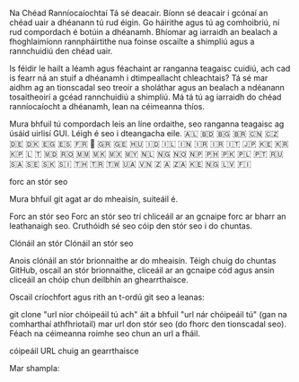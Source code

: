 Na Chéad Ranníocaíochtaí
Tá sé deacair. Bíonn sé deacair i gcónaí an chéad uair a dhéanann tú rud éigin. Go háirithe agus tú ag comhoibriú, ní rud compordach é botúin a dhéanamh. Bhíomar ag iarraidh an bealach a fhoghlaimíonn rannpháirtithe nua foinse oscailte a shimpliú agus a rannchuidiú den chéad uair.

Is féidir le hailt a léamh agus féachaint ar ranganna teagaisc cuidiú, ach cad is fearr ná an stuif a dhéanamh i dtimpeallacht chleachtais? Tá sé mar aidhm ag an tionscadal seo treoir a sholáthar agus an bealach a ndéanann tosaitheoirí a gcéad rannchuidiú a shimpliú. Má tá tú ag iarraidh do chéad ranníocaíocht a dhéanamh, lean na céimeanna thíos.

Mura bhfuil tú compordach leis an líne ordaithe, seo ranganna teagaisc ag úsáid uirlisí GUI.
Léigh é seo i dteangacha eile.
🇦🇱 🇧🇩 🇧🇬 🇧🇷 🇨🇳 🇨🇿 🇩🇪 🇩🇰 🇪🇬 🇪🇸 🇫🇷 🏴 🇬🇷 🇬🇪 🇭🇺 🇮🇩 🇮🇱 🇮🇳 🇮🇷 🇮🇷 🇮🇹 🇯🇵 🇰🇪 🇰🇷 🇰🇵 🇱 🇹 🇲🇩 🇷🇴 🇲🇲 🇲🇰 🇲🇽 🇲🇾 🇳🇱 🇳🇬 🇳🇴 🇳🇵 🇵🇭 🇵🇰 🇵🇱 🇵🇹 🇷🇺 🇸🇦 🇸🇪 🇸🇰 🇸🇮 🇹🇭 🇹🇷 🇹🇼 🇺🇦 🇻🇳 🇿 🇦 🇿🇦 🇰🇪 🇳🇬 🇱🇻 🇫🇮

forc an stór seo

Mura bhfuil git agat ar do mheaisín, suiteáil é.

Forc an stór seo
Forc an stór seo trí chliceáil ar an gcnaipe forc ar bharr an leathanaigh seo. Cruthóidh sé seo cóip den stór seo i do chuntas.

Clónáil an stór
Clónáil an stór seo

Anois clónáil an stór brionnaithe ar do mheaisín. Téigh chuig do chuntas GitHub, oscail an stór brionnaithe, cliceáil ar an gcnaipe cód agus ansin cliceáil an chóip chun deilbhín an ghearrthaisce.

Oscail críochfort agus rith an t-ordú git seo a leanas:

git clone "url níor chóipeáil tú ach"
áit a bhfuil "url nár chóipeáil tú" (gan na comharthaí athfhriotail) mar url don stór seo (do fhorc den tionscadal seo). Féach na céimeanna roimhe seo chun an url a fháil.

cóipeáil URL chuig an gearrthaisce

Mar shampla:
